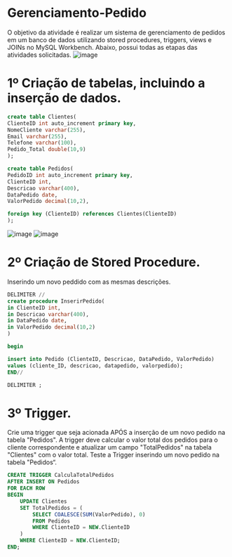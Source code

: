 # Gerenciamento-Pedido
O objetivo da atividade é realizar  um sistema de gerenciamento de pedidos em um banco de dados utilizando stored procedures, triggers, views e JOINs no MySQL Workbench. Abaixo, possui todas as etapas das atividades solicitadas. 
![image](https://github.com/WanderleiJullia/Gerenciamento-Pedido/assets/144744092/0081ea28-a81d-4fb3-a447-0eb282d5ab8b)

# 1º Criação de tabelas, incluindo a inserção de dados. 
``` SQL
create table Clientes(
ClienteID int auto_increment primary key, 
NomeCliente varchar(255),
Email varchar(255),
Telefone varchar(100),
Pedido_Total double(10,9)
);

create table Pedidos(
PedidoID int auto_increment primary key, 
ClienteID int, 
Descricao varchar(400),
DataPedido date,
ValorPedido decimal(10,2),

foreign key (ClienteID) references Clientes(ClienteID)
);
```
![image](https://github.com/WanderleiJullia/Gerenciamento-Pedido/assets/144744092/146e0f25-ad9f-456b-bc01-21455e1bb45e)
![image](https://github.com/WanderleiJullia/Gerenciamento-Pedido/assets/144744092/fabf5cc8-883d-4795-8723-99a4ad16b33e)

# 2º Criação de Stored Procedure. 
Inserindo um novo peddido com as mesmas descrições. 
``` SQL
DELIMITER // 
create procedure InserirPedido(
in ClienteID int,
in Descricao varchar(400),
in DataPedido date,
in ValorPedido decimal(10,2)
)

begin 

insert into Pedido (ClienteID, Descricao, DataPedido, ValorPedido)
values (cliente_ID, descricao, datapedido, valorpedido);
END// 

DELIMITER ; 
 ```
# 3º Trigger.
Crie uma trigger que seja acionada APÓS a inserção de um novo pedido na tabela "Pedidos". A trigger deve calcular o valor total dos pedidos para o cliente correspondente e atualizar um campo "TotalPedidos" na tabela "Clientes" com o valor total. Teste a Trigger inserindo um novo pedido na tabela "Pedidos“.
```SQL
CREATE TRIGGER CalculaTotalPedidos
AFTER INSERT ON Pedidos
FOR EACH ROW
BEGIN
    UPDATE Clientes
    SET TotalPedidos = (
        SELECT COALESCE(SUM(ValorPedido), 0)
        FROM Pedidos
        WHERE ClienteID = NEW.ClienteID
    )
    WHERE ClienteID = NEW.ClienteID;
END;
```


